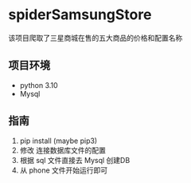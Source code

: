 # spiderSamsungStore
该项目爬取了三星商城在售的五大商品的价格和配置名称

## 项目环境
* python 3.10
* Mysql

## 指南
1. pip install (maybe pip3)
2. 修改 连接数据库文件的配置
3. 根据 sql 文件直接去 Mysql 创建DB
4. 从 phone 文件开始运行即可
